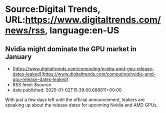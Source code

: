 # Source:Digital Trends, URL:https://www.digitaltrends.com/news/rss, language:en-US

## Nvidia might dominate the GPU market in January
 - [https://www.digitaltrends.com/computing/nvidia-amd-gpu-release-dates-leaked](https://www.digitaltrends.com/computing/nvidia-amd-gpu-release-dates-leaked)
 - RSS feed: $source
 - date published: 2025-01-02T15:39:00.688811+00:00

With just a few days left until the official announcement, leakers are speaking up about the release dates for upcoming Nvidia and AMD GPUs.

